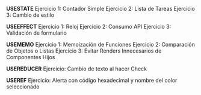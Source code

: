 
**USESTATE**
Ejercicio 1: Contador Simple
Ejercicio 2: Lista de Tareas
Ejercicio 3: Cambio de estilo

**USEEFFECT**
Ejercicio 1: Reloj
Ejercicio 2: Consumo API
Ejercicio 3: Validación de formulario

**USEMEMO**
Ejercicio 1: Memoización de Funciones
Ejercicio 2: Comparación de Objetos o Listas
Ejercicio 3: Evitar Renders Innecesarios de Componentes Hijos

**USEREDUCER**
Ejercicio: Cambio de texto al hacer Check

**USEREF**
Ejercicio: Alerta con código hexadecimal y nombre del color seleccionado
